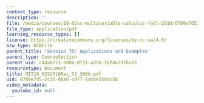 ```yaml
---
content_type: resource
description: ''
file: /media/courses/18-02sc-multivariable-calculus-fall-2010/0789e7d52c350ba0c9776ac6e158ac5b_MIT18_02SCF10Rec_53_300k.pdf
file_type: application/pdf
learning_resource_types: []
license: https://creativecommons.org/licenses/by-nc-sa/4.0/
ocw_type: OCWFile
parent_title: 'Session 75: Applications and Examples'
parent_type: CourseSection
parent_uid: c4da9711-508e-8f11-a356-167da3376cd3
resourcetype: Document
title: MIT18_02SCF10Rec_53_300k.pdf
uid: 0789e7d5-2c35-0ba0-c977-6ac6e158ac5b
video_metadata:
  youtube_id: null
---
```

